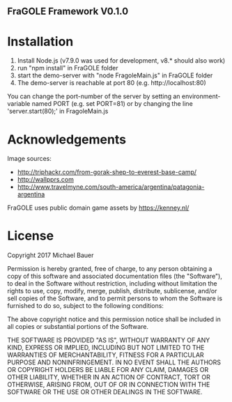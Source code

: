 ## FraGOLE Framework V0.1.0

# Installation

1. Install Node.js (v7.9.0 was used for development, v8.* should also work)
2. run "npm install" in FraGOLE folder
3. start the demo-server with "node FragoleMain.js" in FraGOLE folder
4. The demo-server is reachable at port 80 (e.g. http://localhost:80)

You can change the port-number of the server by setting an environment-variable
named PORT (e.g. set PORT=81) or by changing the line 'server.start(80);' in
FragoleMain.js

# Acknowledgements

Image sources:
- http://triphackr.com/from-gorak-shep-to-everest-base-camp/
- http://wallpprs.com
- http://www.travelmyne.com/south-america/argentina/patagonia-argentina

FraGOLE uses public domain game assets by https://kenney.nl/

# License

Copyright 2017 Michael Bauer

Permission is hereby granted, free of charge, to any person obtaining a copy of this software and associated documentation files (the "Software"), to deal in the Software without restriction, including without limitation the rights to use, copy, modify, merge, publish, distribute, sublicense, and/or sell copies of the Software, and to permit persons to whom the Software is furnished to do so, subject to the following conditions:

The above copyright notice and this permission notice shall be included in all copies or substantial portions of the Software.

THE SOFTWARE IS PROVIDED "AS IS", WITHOUT WARRANTY OF ANY KIND, EXPRESS OR IMPLIED, INCLUDING BUT NOT LIMITED TO THE WARRANTIES OF MERCHANTABILITY, FITNESS FOR A PARTICULAR PURPOSE AND NONINFRINGEMENT. IN NO EVENT SHALL THE AUTHORS OR COPYRIGHT HOLDERS BE LIABLE FOR ANY CLAIM, DAMAGES OR OTHER LIABILITY, WHETHER IN AN ACTION OF CONTRACT, TORT OR OTHERWISE, ARISING FROM, OUT OF OR IN CONNECTION WITH THE SOFTWARE OR THE USE OR OTHER DEALINGS IN THE SOFTWARE.
